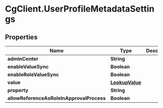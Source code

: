 # CgClient.UserProfileMetadataSettings

## Properties

Name | Type | Description | Notes
------------ | ------------- | ------------- | -------------
**adminCenter** | **String** |  | [optional] 
**enableValueSync** | **Boolean** |  | [optional] 
**enableRoleValueSync** | **Boolean** |  | [optional] 
**value** | [**LookupValue**](LookupValue.md) |  | [optional] 
**property** | **String** |  | [optional] 
**allowReferenceAsRoleInApprovalProcess** | **Boolean** |  | [optional] 


